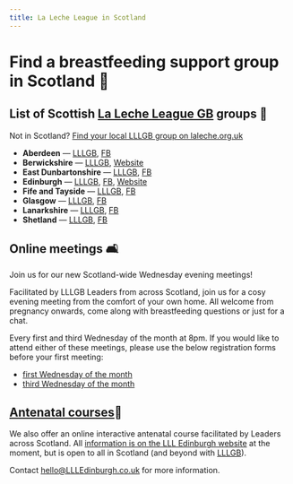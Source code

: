 ```yaml
---
title: La Leche League in Scotland
---
```


Find a breastfeeding support group in Scotland 🏴󠁧󠁢󠁳󠁣󠁴󠁿
=============================================================

List of Scottish [La Leche League GB](https://laleche.org.uk) groups 🤱
-----------------------------------------------------------------------

Not in Scotland? [Find your local LLLGB group on laleche.org.uk](https://www.laleche.org.uk/find-lll-support-group/)

*   **Aberdeen** — [LLLGB](https://www.laleche.org.uk/supportgroup/lll-aberdeen/), [FB](https://www.facebook.com/LLLAberdeen/)
*   **Berwickshire** — [LLLGB](https://www.laleche.org.uk/supportgroup/lll-berwickshire/), [Website](https://berwickshire.breastfeeding.scot)
*   **East Dunbartonshire** — [LLLGB](https://www.laleche.org.uk/supportgroup/lll-east-dunbartonshire/), [FB](https://www.facebook.com/llleastdunbartonshire)
*   **Edinburgh** — [LLLGB](https://www.laleche.org.uk/supportgroup/la-leche-league-edinburgh/), [FB](https://www.facebook.com/LLLedinburgh/), [Website](https://llledinburgh.co.uk)
*   **Fife and Tayside** — [LLLGB](https://www.laleche.org.uk/supportgroup/la-leche-league-fife-and-tayside/), [FB](https://www.facebook.com/lalechefifetayside)
*   **Glasgow** — [LLLGB](https://www.laleche.org.uk/supportgroup/la-leche-league-glasgow/), [FB](https://www.facebook.com/La-Leche-League-Glasgow-796431593761220/)
*   **Lanarkshire** — [LLLGB](https://www.laleche.org.uk/supportgroup/lll-lanarkshire/), [FB](https://www.facebook.com/LLLLanarkshire)
*   **Shetland** — [LLLGB](https://www.laleche.org.uk/supportgroup/lll-sheltand/), [FB](https://www.facebook.com/lllshetland/)

## Online meetings 🛋

Join us for our new Scotland-wide Wednesday evening meetings! 

Facilitated by LLLGB Leaders from across Scotland, join us for a cosy evening meeting from the comfort of your own home. All welcome from pregnancy onwards, come along with breastfeeding questions or just for a chat.

Every first and third Wednesday of the month at 8pm. If you would like to attend either of these meetings, please use the below registration forms before your first meeting:

* [first Wednesday of the month](https://us02web.zoom.us/meeting/register/tZIpc-utqzosEtyHDam4W7jphAu1g54ccAVM)
* [third Wednesday of the month](https://us02web.zoom.us/meeting/register/tZUod-yhrjwpHdCNv0TYo6H2oKXFAb_6pnwG)

## [Antenatal courses](https://llledinburgh.co.uk/antenatal-courses/)🤰

We also offer an online interactive antenatal course facilitated by Leaders across Scotland. All [information is on the LLL Edinburgh website](https://llledinburgh.co.uk/antenatal-courses/) at the moment, but is open to all in Scotland (and beyond with [LLLGB](https://www.laleche.org.uk/antenatal-courses/)).

Contact <hello@LLLEdinburgh.co.uk> for more information.